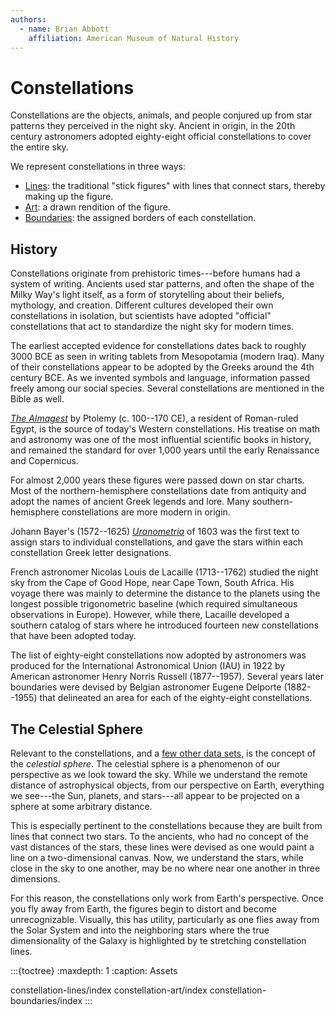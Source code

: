 ```yaml
---
authors:
  - name: Brian Abbott
    affiliation: American Museum of Natural History
---
```



# Constellations


Constellations are the objects, animals, and people conjured up from star patterns they perceived in the night sky. Ancient in origin, in the 20th century astronomers adopted eighty-eight official constellations to cover the entire sky.

We represent constellations in three ways:
- [Lines](constellation-lines/index): the traditional "stick figures" with lines that connect stars, thereby making up the figure.
- [Art](constellation-art/index): a drawn rendition of the figure.
- [Boundaries](constellation-boundaries/index): the assigned borders of each constellation.



## History

Constellations originate from prehistoric times---before humans had a system of writing. Ancients used star patterns, and often the shape of the Milky Way's light itself, as a form of storytelling about their beliefs, mythology, and creation. Different cultures developed their own constellations in isolation, but scientists have adopted "official" constellations that act to standardize the night sky for modern times.

The earliest accepted evidence for constellations dates back to roughly 3000 BCE as seen in writing tablets from Mesopotamia (modern Iraq). Many of their constellations appear to be adopted by the Greeks around the 4th century BCE. As we invented symbols and language, information passed freely among our social species. Several constellations are mentioned in the Bible as well.

*[The Almagest](https://en.wikipedia.org/wiki/Almagest)* by Ptolemy (c. 100--170 CE), a resident of Roman-ruled Egypt, is the source of today's Western constellations. His treatise on math and astronomy was one of the most influential scientific books in history, and remained the standard for over 1,000 years until the early Renaissance and Copernicus.

For almost 2,000 years these figures were passed down on star charts. Most of the northern-hemisphere constellations date from antiquity and adopt the names of ancient Greek legends and lore. Many southern-hemisphere constellations are more modern in origin.

Johann Bayer's (1572--1625) *[Uranometria](https://en.wikipedia.org/wiki/Uranometria)* of 1603 was the first text to assign stars to individual constellations, and gave the stars within each constellation Greek letter designations.

French astronomer Nicolas Louis de Lacaille (1713--1762) studied the night sky from the Cape of Good Hope, near Cape Town, South Africa. His voyage there was mainly to determine the distance to the planets using the longest possible trigonometric baseline (which required simultaneous observations in Europe). However, while there, Lacaille developed a southern catalog of stars where he introduced fourteen new constellations that have been adopted today.

The list of eighty-eight constellations now adopted by astronomers was produced for the International Astronomical Union (IAU) in 1922 by American astronomer Henry Norris Russell (1877--1957). Several years later boundaries were devised by Belgian astronomer Eugene Delporte (1882--1955) that delineated an area for each of the eighty-eight constellations.


## The Celestial Sphere

Relevant to the constellations, and a [few other data sets](../all-sky-images/index), is the concept of the *celestial sphere*. The celestial sphere is a phenomenon of our perspective as we look toward the sky. While we understand the remote distance of astrophysical objects, from our perspective on Earth, everything we see---the Sun, planets, and stars---all appear to be projected on a sphere at some arbitrary distance.

This is especially pertinent to the constellations because they are built from lines that connect two stars. To the ancients, who had no concept of the vast distances of the stars, these lines were devised as one would paint a line on a two-dimensional canvas. Now, we understand the stars, while close in the sky to one another, may be no where near one another in three dimensions. 

For this reason, the constellations only work from Earth's perspective. Once you fly away from Earth, the figures begin to distort and become unrecognizable. Visually, this has utility, particularly as one flies away from the Solar System and into the neighboring stars where the true dimensionality of the Galaxy is highlighted by te stretching constellation lines.



:::{toctree}
:maxdepth: 1
:caption: Assets

constellation-lines/index
constellation-art/index
constellation-boundaries/index
:::

